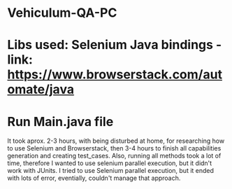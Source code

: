 # Vehiculum-QA-PC
# Libs used:  Selenium Java bindings - link: https://www.browserstack.com/automate/java
# Run Main.java file
It took aprox. 2-3 hours, with being disturbed at home, for researching how to use Selenium and Browserstack, then 3-4 hours to finish all capabilities generation and creating test_cases. Also, running all methods took a lot of time, therefore I wanted to use selenium parallel execution, but it didn't work with JUnits.
I tried to use Selenium parallel execution, but it ended with lots of error, eventially, couldn't manage that approach. 
